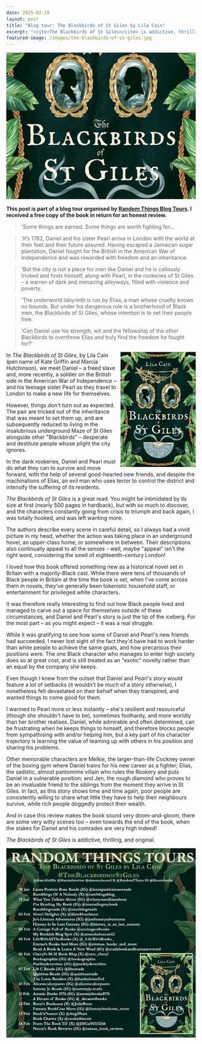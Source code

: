 ```yaml
---
date: 2025-02-10
layout: post
title: "Blog tour: The Blackbirds of St Giles by Lila Cain"
excerpt: "<cite>The Blackbirds of St Giles</cite> is addictive, thrilling, and original."
featured-image: /images/the-blackbirds-of-st-giles.jpg
---
```


![The Blackbirds of St Giles](/images/the-blackbirds-of-st-giles.jpg)

**This post is part of a blog tour organised by [Random Things Blog Tours](http://randomthingsthroughmyletterbox.blogspot.com/p/services-to-publishers-authors-blog.html). I received a free copy of the book in return for an honest review.**

> 'Some things are earned. Some things are worth fighting for...

> 'It’s 1782, Daniel and his sister Pearl arrive in London with the world at their feet and their future assured. Having escaped a Jamaican sugar plantation, Daniel fought for the British in the American War of Independence and was rewarded with freedom and an inheritance.

> 'But the city is not a place for men like Daniel and he is callously tricked and finds himself, along with Pearl, in the rookeries of St Giles &ndash; a warren of dark and menacing alleyways, filled with violence and poverty.

> 'The underworld labyrinth is run by Elias, a man whose cruelty knows no bounds. But under his dangerous rule is a brotherhood of Black men, the Blackbirds of St Giles, whose intention is to set their people free.

> 'Can Daniel use his strength, wit and the fellowship of the other Blackbirds to overthrow Elias and truly find the freedom he fought for?'

<img src="/images/the-blackbirds-of-st-giles-200.jpg" alt="The Blackbirds of St Giles" style="float: right; margin-bottom: 10px; margin-left: 10px;">

In <cite>The Blackbirds of St Giles</cite>, by Lila Cain (pen name of Kate Griffin and Marcia Hutchinson), we meet Daniel &ndash; a freed slave and, more recently, a soldier on the British side in the American War of Independence &ndash; and his teenage sister Pearl as they travel to London to make a new life for themselves.

However, things don't turn out as expected. The pair are tricked out of the inheritance that was meant to set them up, and are subsequently reduced to living in the insalubrious underground Maze of St Giles alongside other "Blackbirds" &ndash; desperate and destitute people whose plight the city ignores.

In the dank rookeries, Daniel and Pearl must do what they can to survive and move forward, with the help of several good-hearted new friends, and despite the machinations of Elias, an evil man who uses terror to control the district and intensify the suffering of its residents.

<cite>The Blackbirds of St Giles</cite> is a great read. You might be intimidated by its size at first (nearly 500 pages in hardback), but with so much to discover, and the characters constantly going from crisis to triumph and back again, I was totally hooked, and was left wanting more.

The authors describe every scene in careful detail, so I always had a vivid picture in my head, whether the action was taking place in an underground hovel, an upper-class home, or somewhere in between. Their descriptions also continually appeal to all the senses &ndash; well, maybe "appeal" isn't the right word, considering the smell of eighteenth-century London!

I loved how this book offered something new as a historical novel set in Britain with a majority-Black cast. While there were tens of thousands of Black people in Britain at the time the book is set, when I've come across them in novels, they've generally been tokenistic household staff, or entertainment for privileged white characters.

It was therefore really interesting to find out how Black people lived and managed to carve out a space for themselves outside of these circumstances, and Daniel and Pearl's story is just the tip of the iceberg. For the most part &ndash; as you might expect &ndash; it was a real struggle.

While it was gratifying to see how some of Daniel and Pearl's new friends had succeeded, I never lost sight of the fact they'd have had to work harder than white people to achieve the same goals, and how precarious their positions were. The one Black character who manages to enter high society does so at great cost, and is still treated as an "exotic" novelty rather than an equal by the company she keeps.

Even though I knew from the outset that Daniel and Pearl's story would feature a lot of setbacks (it wouldn't be much of a story otherwise), I nonetheless felt devastated on their behalf when they transpired, and wanted things to come good for them.

I warmed to Pearl more or less instantly &ndash; she's resilient and resourceful (though she shouldn't have to be), sometimes foolhardy, and more worldly than her brother realises. Daniel, while admirable and often determined, can be frustrating when he keeps things to himself, and therefore blocks people from sympathising with and/or helping him, but a key part of his character trajectory is learning the value of teaming up with others in his position and sharing his problems.

Other memorable characters are Melkie, the larger-than-life Cockney owner of the boxing gym where Daniel trains for his new career as a fighter; Elias, the sadistic, almost pantomime villain who rules the Rookery and puts Daniel in a vulnerable position; and Jen, the rough diamond who proves to be an invaluable friend to the siblings from the moment they arrive in St Giles. In fact, as this story shows time and time again, poor people are consistently willing to share what little they have to help their neighbours survive, while rich people doggedly protect their wealth.

And in case this review makes the book sound very doom-and-gloom, there are some very witty scenes too &ndash; even towards the end of the book, when the stakes for Daniel and his comrades are very high indeed!

<cite>The Blackbirds of St Giles</cite> is addictive, thrilling, and original.

![The Blackbirds of St Giles blog tour banner](/images/the-blackbirds-of-st-giles-banner.jpg)